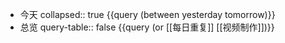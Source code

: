 - 今天
  collapsed:: true
  {{query (between yesterday tomorrow)}}
- 总览
  query-table:: false
  {{query (or [[每日重复]] [[视频制作]])}}